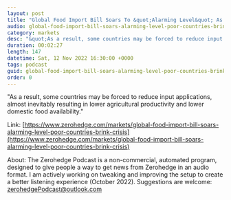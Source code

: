 ```yaml
---
layout: post
title: "Global Food Import Bill Soars To &quot;Alarming Level&quot; As Poor Countries On Brink Of Crisis"
audio: global-food-import-bill-soars-alarming-level-poor-countries-brink-crisis-0
category: markets
desc: "&quot;As a result, some countries may be forced to reduce input applications, almost inevitably resulting in lower agricultural productivity and lower domestic food availability.&quot;"
duration: 00:02:27
length: 147
datetime: Sat, 12 Nov 2022 16:30:00 +0000
tags: podcast
guid: global-food-import-bill-soars-alarming-level-poor-countries-brink-crisis-0
order: 0
---
```

&quot;As a result, some countries may be forced to reduce input applications, almost inevitably resulting in lower agricultural productivity and lower domestic food availability.&quot;

Link: [https://www.zerohedge.com/markets/global-food-import-bill-soars-alarming-level-poor-countries-brink-crisis](https://www.zerohedge.com/markets/global-food-import-bill-soars-alarming-level-poor-countries-brink-crisis)

About: The Zerohedge Podcast is a non-commercial, automated program, designed to give people a way to get news from Zerohedge in an audio format.  I am actively working on tweaking and improving the setup to create a better listening experience (October 2022).  Suggestions are welcome: [zerohedgePodcast@outlook.com](mailto:zerohedgePodcast@outlook.com)